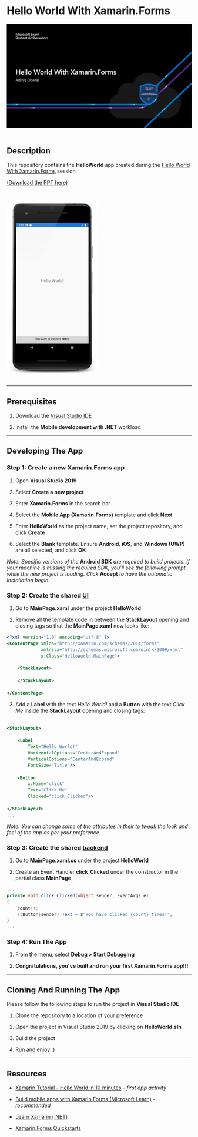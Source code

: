 # Hello World With Xamarin.Forms

<img src="Assets/Images/Title.PNG?raw=true" alt="Title" width="auto" height="auto">

<br>
<br>

## Description

This repository contains the **HelloWorld** app created during the [Hello World With Xamarin.Forms](https://www.youtube.com/watch?v=KGPakBXrv-Q) session

[(Download the PPT here)](Assets/Slides/Hello_World_With_Xamarin_Forms.pptx)
 
<br>
<br>

<img src="Assets/Images/HelloWorld_App.png?raw=true" alt="App Screenshot" width="250" height="auto">

<br>
<br>

---
## Prerequisites

1. Download the [Visual Studio IDE](https://visualstudio.microsoft.com/)

2. Install the **Mobile development with .NET** workload
---

## Developing The App

### Step 1: Create a new Xamarin.Forms app

1. Open **Visual Studio 2019**

2. Select **Create a new project**

3. Enter **Xamarin.Forms** in the search bar

4. Select the **Mobile App (Xamarin.Forms)** template and click **Next**

5. Enter **HelloWorld** as the project name, set the project repository, and click **Create**

6. Select the **Blank** template. Ensure **Android**, **iOS**, and **Windows (UWP)** are all selected, and click **OK**

*Note: Specific versions of the* **Android SDK** *are required to build projects. If your machine is missing the required SDK, you'll see the following prompt while the new project is loading. Click* **Accept** *to have the automatic installation begin.*

### Step 2: Create the shared [UI](HelloWorld/HelloWorld/MainPage.xaml)

1. Go to **MainPage.xaml** under the project **HelloWorld**

2. Remove all the template code in between the **StackLayout** opening and closing tags so that the **MainPage.xaml** now looks like:

```xml
<?xml version="1.0" encoding="utf-8" ?>
<ContentPage xmlns="http://xamarin.com/schemas/2014/forms"
             xmlns:x="http://schemas.microsoft.com/winfx/2009/xaml"
             x:Class="HelloWorld.MainPage">

    <StackLayout>
        
    </StackLayout>

</ContentPage>
```

3. Add a **Label** with the text *Hello World!* and a **Button** with the text *Click Me* inside the **StackLayout** opening and closing tags:

```xml
...
<StackLayout>
        
    <Label 
        Text="Hello World!" 
        HorizontalOptions="CenterAndExpand" 
        VerticalOptions="CenterAndExpand" 
        FontSize="Title"/>

    <Button 
        x:Name="click"
        Text="Click Me" 
        Clicked="click_Clicked"/>

</StackLayout>
...
```
*Note: You can change some of the attributes in their to tweak the look and feel of the app as per your preference*

### Step 3: Create the shared [backend](HelloWorld/HelloWorld/MainPage.xaml.cs)

1. Go to **MainPage.xaml.cs** under the project **HelloWorld**

2. Create an Event Handler **click_Clicked** under the constructor in the partial class **MainPage**

```csharp
...
private void click_Clicked(object sender, EventArgs e)
{
    count++;
    ((Button)sender).Text = $"You have clicked {count} times!";
}
...
```
### Step 4: Run The App

1. From the menu, select **Debug > Start Debugging**

2. **Congratulations, you've built and run your first Xamarin.Forms app!!!**

---

## Cloning And Running The App

Please follow the following steps to run the project in **Visual Studio IDE**

1. Clone the repository to a location of your preference

2. Open the project in Visual Studio 2019 by clicking on **HelloWorld.sln**

3. Build the project
 
4. Run and enjoy :)

---

## Resources

* [Xamarin Tutorial - Hello World in 10 minutes](https://dotnet.microsoft.com/learn/xamarin/hello-world-tutorial/intro) - *first app activity*

* [Build mobile apps with Xamarin.Forms (Microsoft Learn)](https://docs.microsoft.com/en-us/learn/paths/build-mobile-apps-with-xamarin-forms/) - *recommended*

* [Learn Xamarin (.NET)](https://dotnet.microsoft.com/learn/xamarin)

* [Xamarin.Forms Quickstarts](https://docs.microsoft.com/en-us/xamarin/get-started/quickstarts/)